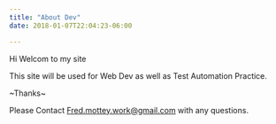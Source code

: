 ```yaml
---
title: "About Dev"
date: 2018-01-07T22:04:23-06:00

---
```


Hi Welcom to my site



This site will be used for Web Dev as well as Test Automation Practice.


~Thanks~

Please Contact Fred.mottey.work@gmail.com with any questions.
